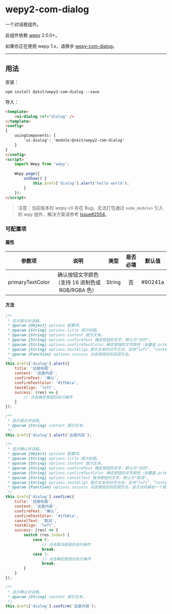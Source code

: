 # wepy2-com-dialog

一个对话框组件。

此组件依赖 [wepy](https://github.com/Tencent/wepy) 2.0.0+。

如果你正在使用 wepy 1.x，请移步 [wepy-com-dialog](https://github.com/fudiwei/wepy-com-dialog)。

---

## 用法

安装：

``` shell
npm install @skit/wepy2-com-dialog --save
```

导入：

``` html
<template>
    <ui-dialog ref="dialog" />
</template>
<config>
{
    usingComponents: {
        'ui-dialog': 'module:@skit/wepy2-com-dialog'
    }
}
</config>
<script>
    import Wepy from 'wepy';
    
    Wepy.page({
        onShow() {
            this.$refs['dialog'].alert('hello world');
        }
    });
</script>
```

> 注意：当前版本的 wepy-cli 存在 Bug，无法打包通过 `node_modules` 引入的 wpy 组件，解决方案请参考 [Issue#2554](https://github.com/Tencent/wepy/issues/2554)。

### 可配置项

#### 属性

参数项 | 说明 | 类型 | 是否必填 | 默认值
:---: | :--: | :--: | :---: | :---:
primaryTextColor | 确认按钮文字颜色<br>（支持 16 进制色或 RGB/RGBA 色） | String | 否 | #90241a |

#### 方法

``` javascript
/**
 * 显示提示对话框。
 * @param {Object} options 配置项。
 * @param {String} options.title 提示标题。
 * @param {String} options.content 提示文本。
 * @param {String} options.confirmText 确定按钮的文字，默认为"好的"。
 * @param {String} options.confirmTextColor 确定按钮的文字颜色（会覆盖 primaryTextColor 属性）。
 * @param {String} options.textAlign 提示文本的对齐方式，支持“left”、“center”、“right”，默认值为“center”。
 * @param {Function} options.success 点击按钮后的回调方法。
 */
this.$refs['dialog'].alert({
    title: '这是标题',
    content: '这是内容',
    confirmText: '确认',
    confirmTextColor: '#1fb8ca',
    textAlign: 'left',
    success: (res) => {
        // 点击确定按钮后执行操作
    }
});

/**
 * 显示提示对话框。
 * @param {String} content 提示文本。
 */
this.$refs['dialog'].alert('这是内容');

/**
 * 显示确认对话框。
 * @param {Object} options 配置项。
 * @param {String} options.title 提示标题。
 * @param {String} options.content 提示文本。
 * @param {String} options.confirmText 确定按钮的文字，默认为"好的"。
 * @param {String} options.confirmTextColor 确定按钮的文字颜色（会覆盖 primaryTextColor 属性）。
 * @param {String} options.cancelText 取消按钮的文字，默认为"取消"。
 * @param {String} options.textAlign 提示文本的对齐方式，支持“left”、“center”、“right”，默认值为“center”。
 * @param {Function} options.success 点击按钮后的回调方法，该方法将接收一个表示被点击按钮索引的参数。
 */
this.$refs['dialog'].confirm({
    title: '这是标题',
    content: '这是内容',
    confirmText: '确认',
    confirmTextColor: '#1fb8ca',
    cancelText: '取消',
    textAlign: 'left',
    success: (res) => {
        switch (res.index) {
            case 0:
                // 点击取消按钮后执行操作
                break;
            case 1:
                // 点击确定按钮后执行操作
                break;
        }
    }
});

/**
 * 显示确认对话框。
 * @param {String} content 提示文本。
 */
this.$refs['dialog'].confirm('这是内容');
```
